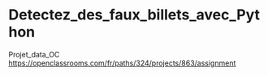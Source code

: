 # Detectez_des_faux_billets_avec_Python
Projet_data_OC  
https://openclassrooms.com/fr/paths/324/projects/863/assignment
